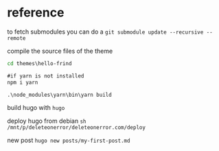 # reference

to fetch submodules you can do a `git submodule update --recursive --remote`

compile the source files of the theme

``` cmd
cd themes\hello-frind

#if yarn is not installed
npm i yarn

.\node_modules\yarn\bin\yarn build
```

build hugo with `hugo`

deploy hugo from debian `sh /mnt/p/deleteonerror/deleteonerror.com/deploy`

new post `hugo new posts/my-first-post.md`
